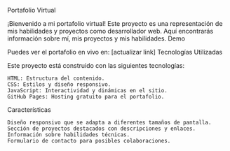 Portafolio Virtual

¡Bienvenido a mi portafolio virtual! Este proyecto es una representación de mis habilidades y proyectos como desarrollador web. Aquí encontrarás información sobre mí, mis proyectos y mis habilidades.
Demo

Puedes ver el portafolio en vivo en: [actualizar link]
Tecnologías Utilizadas

Este proyecto está construido con las siguientes tecnologías:

    HTML: Estructura del contenido.
    CSS: Estilos y diseño responsivo.
    JavaScript: Interactividad y dinámicas en el sitio.
    GitHub Pages: Hosting gratuito para el portafolio.

Características

    Diseño responsivo que se adapta a diferentes tamaños de pantalla.
    Sección de proyectos destacados con descripciones y enlaces.
    Información sobre habilidades técnicas.
    Formulario de contacto para posibles colaboraciones.
